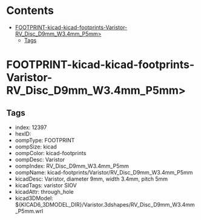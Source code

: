 



Contents
========

* [FOOTPRINT-kicad-kicad-footprints-Varistor-RV_Disc_D9mm_W3.4mm_P5mm>](#footprint-kicad-kicad-footprints-varistor-rv_disc_d9mm_w34mm_p5mm)
	* [Tags](#tags)

# FOOTPRINT-kicad-kicad-footprints-Varistor-RV_Disc_D9mm_W3.4mm_P5mm>

## Tags

- index: 12397
- hexID: 
- oompType: FOOTPRINT
- oompSize: kicad
- oompColor: kicad-footprints
- oompDesc: Varistor
- oompIndex: RV_Disc_D9mm_W3.4mm_P5mm
- oompName: kicad-footprints/Varistor/RV_Disc_D9mm_W3.4mm_P5mm
- kicadDesc: Varistor, diameter 9mm, width 3.4mm, pitch 5mm
- kicadTags: varistor SIOV
- kicadAttr: through_hole
- kicad3DModel: ${KICAD6_3DMODEL_DIR}/Varistor.3dshapes/RV_Disc_D9mm_W3.4mm_P5mm.wrl
